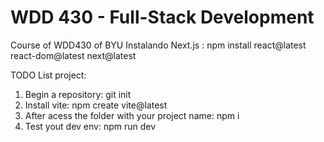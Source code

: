 # WDD 430 - Full-Stack Development

Course of WDD430 of BYU
Instalando Next.js : npm install react@latest react-dom@latest next@latest

TODO List project:

1. Begin a repository: git init
2. Install vite: npm create vite@latest
3. After acess the folder with your project name: npm i
4. Test yout dev env: npm run dev
